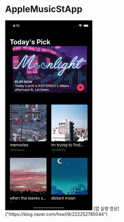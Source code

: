 # AppleMusicStApp

<img src="https://github.com/SW-H/AppleMusicStApp/blob/main/Simulator%20Screen%20Shot%20-%20iPhone%2011%20Pro%20-%202021-02-22%20at%2016.11.00.png" width="281" height="609">
[앱 실행 영상]("https://blog.naver.com/hsw08/222252785044")
